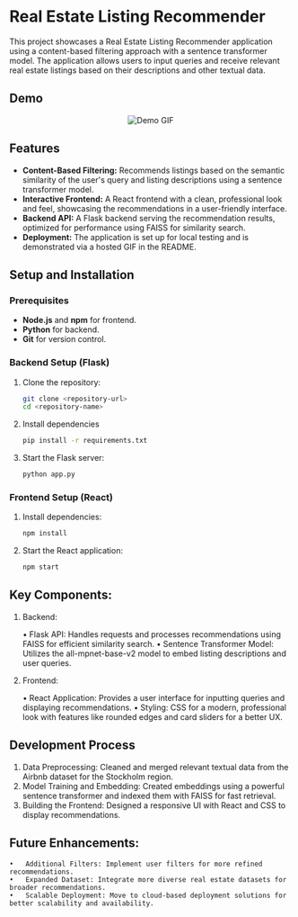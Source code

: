 # Real Estate Listing Recommender

This project showcases a Real Estate Listing Recommender application using a content-based filtering approach with a sentence transformer model. The application allows users to input queries and receive relevant real estate listings based on their descriptions and other textual data.

## Demo

<p align="center">
  <img src="./demo-gif.gif" alt="Demo GIF">
</p>

## Features

- **Content-Based Filtering:** Recommends listings based on the semantic similarity of the user's query and listing descriptions using a sentence transformer model.
- **Interactive Frontend:** A React frontend with a clean, professional look and feel, showcasing the recommendations in a user-friendly interface.
- **Backend API:** A Flask backend serving the recommendation results, optimized for performance using FAISS for similarity search.
- **Deployment:** The application is set up for local testing and is demonstrated via a hosted GIF in the README.

## Setup and Installation

### Prerequisites

- **Node.js** and **npm** for frontend.
- **Python** for backend.
- **Git** for version control.

### Backend Setup (Flask)

1. Clone the repository:
   ```bash
   git clone <repository-url>
   cd <repository-name>

2. Install dependencies
   ```bash
   pip install -r requirements.txt

3. Start the Flask server:
   ```bash
   python app.py

### Frontend Setup (React)
   
1. Install dependencies:
   ```bash
   npm install
   
2. Start the React application:
   ```bash
   npm start

## Key Components: 


1. Backend:

	•	Flask API: Handles requests and processes recommendations using FAISS for efficient similarity search.
	•	Sentence Transformer Model: Utilizes the all-mpnet-base-v2 model to embed listing descriptions and user queries.

2. Frontend:

	•	React Application: Provides a user interface for inputting queries and displaying recommendations.
	•	Styling: CSS for a modern, professional look with features like rounded edges and card sliders for a better UX.

## Development Process

1.	Data Preprocessing: Cleaned and merged relevant textual data from the Airbnb dataset for the Stockholm region.
2.	Model Training and Embedding: Created embeddings using a powerful sentence transformer and indexed them with FAISS for fast retrieval.
3.	Building the Frontend: Designed a responsive UI with React and CSS to display recommendations.

## Future Enhancements: 

	•	Additional Filters: Implement user filters for more refined recommendations.
	•	Expanded Dataset: Integrate more diverse real estate datasets for broader recommendations.
	•	Scalable Deployment: Move to cloud-based deployment solutions for better scalability and availability.
